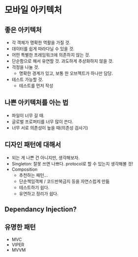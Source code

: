 # 모바일 아키텍처

## 좋은 아키텍처
- 각 객체가 명확한 역활을 가질 것.
- 데이터를 쉽게 따라다닐 수 있을 것.
- 어떤 특별한 프레임워크에 의존하지 않는 것.
- 단순함으로 해서 유연할 것. 과도하게 추상화하지 않을 것.
- 걱정을 나눌 것.
  - 명확한 경계가 있고, 보통 한 오브젝트가 하나만 담당.
- 테스트 가능할 것.
  - 테스트를 먼저 작성

## 나쁜 아키텍처를 아는 법

- 파일이 너무 길 때.
- 글로벌 프로퍼티를 너무 많이 쓴다.
- 너무 서로 의존성이 높을 때(의존성 검사기)


## 디자인 패턴에 대해서
- 되는 게 나쁜 건 아니지만, 생각해보자.
- Singleton: 잘못 쓰면 나쁘다. protocol로 할 수 있는지 생각해볼 것!
- Composition
	- 추천하는 패턴... 
	- 단순책임객체 / 코드반복금지 등을 자연스럽게 만듦
	- 테스트하기 쉽다.
	- 유연하고 정리가 쉽다.

## Dependancy Injection?

## 유명한 패턴
- MVC
- VIPER
- MVVM

